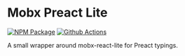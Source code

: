 # Mobx Preact Lite

[![NPM Package][npm-image]][npm-url] [![Github Actions][github-actions-image]][github-actions-url]

A small wrapper around mobx-react-lite for Preact typings.

[npm-image]: https://badge.fury.io/js/%40sgratzl%2Fmobx-preact-lite.svg
[npm-url]: https://npmjs.org/package/@sgratzl/mobx-preact-lite
[github-actions-image]: https://github.com/sgratzl/mobx-preact-lite/workflows/ci/badge.svg
[github-actions-url]: https://github.com/sgratzl/mobx-preact-lite/actions
[codepen]: https://img.shields.io/badge/CodePen-open-blue?logo=codepen
